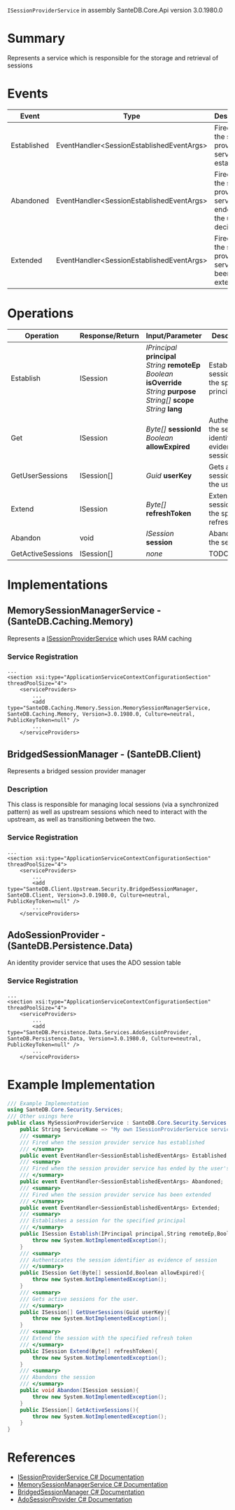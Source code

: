 `ISessionProviderService` in assembly SanteDB.Core.Api version 3.0.1980.0

# Summary
Represents a service which is responsible for the storage and retrieval of sessions

# Events

|Event|Type|Description|
|-|-|-|
|Established|EventHandler&lt;SessionEstablishedEventArgs>|Fired when the session provider service has established|
|Abandoned|EventHandler&lt;SessionEstablishedEventArgs>|Fired when the session provider service has ended by the user's decision|
|Extended|EventHandler&lt;SessionEstablishedEventArgs>|Fired when the session provider service has been extended|

# Operations

|Operation|Response/Return|Input/Parameter|Description|
|-|-|-|-|
|Establish|ISession|*IPrincipal* **principal**<br/>*String* **remoteEp**<br/>*Boolean* **isOverride**<br/>*String* **purpose**<br/>*String[]* **scope**<br/>*String* **lang**|Establishes a session for the specified principal|
|Get|ISession|*Byte[]* **sessionId**<br/>*Boolean* **allowExpired**|Authenticates the session identifier as evidence of session|
|GetUserSessions|ISession[]|*Guid* **userKey**|Gets active sessions for the user.|
|Extend|ISession|*Byte[]* **refreshToken**|Extend the session with the specified refresh token|
|Abandon|void|*ISession* **session**|Abandons the session|
|GetActiveSessions|ISession[]|*none*|TODO|

# Implementations


## MemorySessionManagerService - (SanteDB.Caching.Memory)
Represents a [ISessionProviderService](http://santesuite.org/assets/doc/net/html/T_SanteDB_Core_Security_Services_ISessionProviderService.htm) which uses RAM caching

### Service Registration
```markup
...
<section xsi:type="ApplicationServiceContextConfigurationSection" threadPoolSize="4">
	<serviceProviders>
		...
		<add type="SanteDB.Caching.Memory.Session.MemorySessionManagerService, SanteDB.Caching.Memory, Version=3.0.1980.0, Culture=neutral, PublicKeyToken=null" />
		...
	</serviceProviders>
```

## BridgedSessionManager - (SanteDB.Client)
Represents a bridged session provider manager
### Description
This class is responsible for managing local sessions (via a synchronized pattern) as well as upstream sessions which need to 
            interact with the upstream, as well as transitioning between the two.

### Service Registration
```markup
...
<section xsi:type="ApplicationServiceContextConfigurationSection" threadPoolSize="4">
	<serviceProviders>
		...
		<add type="SanteDB.Client.Upstream.Security.BridgedSessionManager, SanteDB.Client, Version=3.0.1980.0, Culture=neutral, PublicKeyToken=null" />
		...
	</serviceProviders>
```

## AdoSessionProvider - (SanteDB.Persistence.Data)
An identity provider service that uses the ADO session table

### Service Registration
```markup
...
<section xsi:type="ApplicationServiceContextConfigurationSection" threadPoolSize="4">
	<serviceProviders>
		...
		<add type="SanteDB.Persistence.Data.Services.AdoSessionProvider, SanteDB.Persistence.Data, Version=3.0.1980.0, Culture=neutral, PublicKeyToken=null" />
		...
	</serviceProviders>
```
# Example Implementation
```csharp
/// Example Implementation
using SanteDB.Core.Security.Services;
/// Other usings here
public class MySessionProviderService : SanteDB.Core.Security.Services.ISessionProviderService { 
	public String ServiceName => "My own ISessionProviderService service";
	/// <summary>
	/// Fired when the session provider service has established
	/// </summary>
	public event EventHandler<SessionEstablishedEventArgs> Established;
	/// <summary>
	/// Fired when the session provider service has ended by the user's decision
	/// </summary>
	public event EventHandler<SessionEstablishedEventArgs> Abandoned;
	/// <summary>
	/// Fired when the session provider service has been extended
	/// </summary>
	public event EventHandler<SessionEstablishedEventArgs> Extended;
	/// <summary>
	/// Establishes a session for the specified principal
	/// </summary>
	public ISession Establish(IPrincipal principal,String remoteEp,Boolean isOverride,String purpose,String[] scope,String lang){
		throw new System.NotImplementedException();
	}
	/// <summary>
	/// Authenticates the session identifier as evidence of session
	/// </summary>
	public ISession Get(Byte[] sessionId,Boolean allowExpired){
		throw new System.NotImplementedException();
	}
	/// <summary>
	/// Gets active sessions for the user.
	/// </summary>
	public ISession[] GetUserSessions(Guid userKey){
		throw new System.NotImplementedException();
	}
	/// <summary>
	/// Extend the session with the specified refresh token
	/// </summary>
	public ISession Extend(Byte[] refreshToken){
		throw new System.NotImplementedException();
	}
	/// <summary>
	/// Abandons the session
	/// </summary>
	public void Abandon(ISession session){
		throw new System.NotImplementedException();
	}
	public ISession[] GetActiveSessions(){
		throw new System.NotImplementedException();
	}
}
```

# References

* [ISessionProviderService C# Documentation](http://santesuite.org/assets/doc/net/html/T_SanteDB_Core_Security_Services_ISessionProviderService.htm)
* [MemorySessionManagerService C# Documentation](http://santesuite.org/assets/doc/net/html/T_SanteDB_Caching_Memory_Session_MemorySessionManagerService.htm)
* [BridgedSessionManager C# Documentation](http://santesuite.org/assets/doc/net/html/T_SanteDB_Client_Upstream_Security_BridgedSessionManager.htm)
* [AdoSessionProvider C# Documentation](http://santesuite.org/assets/doc/net/html/T_SanteDB_Persistence_Data_Services_AdoSessionProvider.htm)

